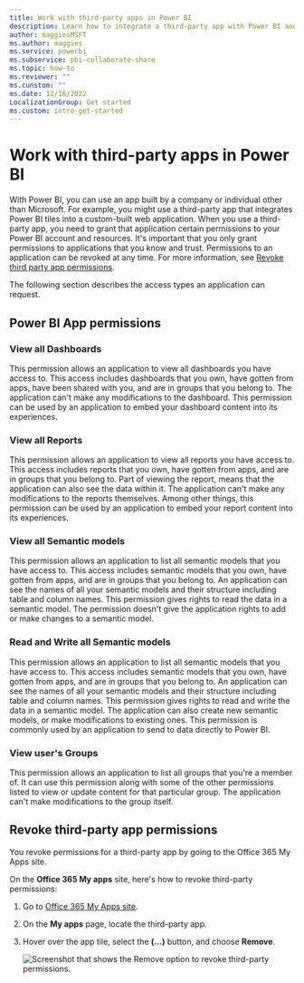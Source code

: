```yaml
---
title: Work with third-party apps in Power BI
description: Learn how to integrate a third-party app with Power BI and then revoke permissions to an application at any time.
author: maggiesMSFT
ms.author: maggies
ms.service: powerbi
ms.subservice: pbi-collaborate-share
ms.topic: how-to
ms.reviewer: ""
ms.cunstom: ""
ms.date: 12/16/2022
LocalizationGroup: Get started
ms.custom: intro-get-started
---
```


# Work with third-party apps in Power BI

With Power BI, you can use an app built by a company or individual other than Microsoft. For example, you might use a third-party app that integrates Power BI tiles into a custom-built web application. When you use a third-party app, you need to grant that application certain permissions to your Power BI account and resources. It's important that you only grant permissions to applications that you know and trust. Permissions to an application can be revoked at any time. For more information, see [Revoke third party app permissions](#revoke-third-party-app-permissions).

The following section describes the access types an application can request.

## Power BI App permissions

### View all Dashboards
  
This permission allows an application to view all dashboards you have access to. This access includes dashboards that you own, have gotten from apps, have been shared with you, and are in groups that you belong to. The application can't make any modifications to the dashboard. This permission can be used by an application to embed your dashboard content into its experiences.

### View all Reports
  
This permission allows an application to view all reports you have access to. This access includes reports that you own, have gotten from apps, and are in groups that you belong to. Part of viewing the report, means that the application can also see the data within it. The application can't make any modifications to the reports themselves. Among other things, this permission can be used by an application to embed your report content into its experiences.

### View all Semantic models
  
This permission allows an application to list all semantic models that you have access to. This access includes semantic models that you own, have gotten from apps, and are in groups that you belong to. An application can see the names of all your semantic models and their structure including table and column names. This permission gives rights to read the data in a semantic model. The permission doesn't give the application rights to add or make changes to a semantic model.

### Read and Write all Semantic models
  
This permission allows an application to list all semantic models that you have access to. This access includes semantic models that you own, have gotten from apps, and are in groups that you belong to. An application can see the names of all your semantic models and their structure including table and column names. This permission gives rights to read and write the data in a semantic model. The application can also create new semantic models, or make modifications to existing ones. This permission is commonly used by an application to send to data directly to Power BI.

### View user's Groups
  
This permission allows an application to list all groups that you're a member of. It can use this permission along with some of the other permissions listed to view or update content for that particular group. The application can't make modifications to the group itself.

## Revoke third-party app permissions

You revoke permissions for a third-party app by going to the Office 365 My Apps site.

On the **Office 365 My apps** site, here's how to revoke third-party permissions:

1. Go to [Office 365 My Apps site](https://portal.office.com/myapps).

2. On the **My apps** page, locate the third-party app.

3. Hover over the app tile, select the **(...)** button, and choose **Remove**.

   ![Screenshot that shows the Remove option to revoke third-party permissions.](media/service-power-bi-get-started-third-party-apps/remove.png)
